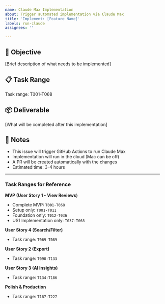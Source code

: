 ```yaml
---
name: Claude Max Implementation
about: Trigger automated implementation via Claude Max
title: 'Implement: [Feature Name]'
labels: run-claude
assignees: ''

---
```


## 🎯 Objective
[Brief description of what needs to be implemented]

## 📋 Task Range
Task range: T001-T068

## 📦 Deliverable
[What will be completed after this implementation]

## 📝 Notes
- This issue will trigger GitHub Actions to run Claude Max
- Implementation will run in the cloud (Mac can be off)
- A PR will be created automatically with the changes
- Estimated time: 3-4 hours

---

### Task Ranges for Reference

**MVP (User Story 1 - View Reviews)**
- Complete MVP: `T001-T068`
- Setup only: `T001-T011`
- Foundation only: `T012-T036`
- US1 Implementation only: `T037-T068`

**User Story 4 (Search/Filter)**
- Task range: `T069-T089`

**User Story 2 (Export)**
- Task range: `T090-T133`

**User Story 3 (AI Insights)**
- Task range: `T134-T186`

**Polish & Production**
- Task range: `T187-T227`
